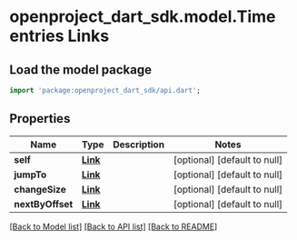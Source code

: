 # openproject_dart_sdk.model.Time entries Links

## Load the model package
```dart
import 'package:openproject_dart_sdk/api.dart';
```

## Properties
Name | Type | Description | Notes
------------ | ------------- | ------------- | -------------
**self** | [**Link**](Link.md) |  | [optional] [default to null]
**jumpTo** | [**Link**](Link.md) |  | [optional] [default to null]
**changeSize** | [**Link**](Link.md) |  | [optional] [default to null]
**nextByOffset** | [**Link**](Link.md) |  | [optional] [default to null]

[[Back to Model list]](../README.md#documentation-for-models) [[Back to API list]](../README.md#documentation-for-api-endpoints) [[Back to README]](../README.md)


